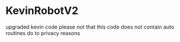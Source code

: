 # KevinRobotV2
upgraded kevin code
 please not that this code does not contain auto routines do to privacy reasons
